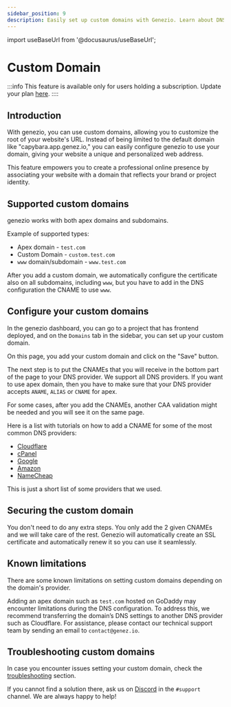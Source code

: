 ```yaml
---
sidebar_position: 9
description: Easily set up custom domains with Genezio. Learn about DNS configurations, SSL certificates, and supported domain types
---
```


import useBaseUrl from '@docusaurus/useBaseUrl';

# Custom Domain

<head>
  <title>Custom Domain | Genezio Documentation</title>
</head>
<!-- :::info -->

:::info
This feature is available only for users holding a subscription. Update your plan [here](https://app.genez.io/billing?plans_modal=true).
::::

<!-- ::: -->

## Introduction

With genezio, you can use custom domains, allowing you to customize the root of your website's URL. Instead of being limited to the default domain like "capybara.app.genez.io," you can easily configure genezio to use your domain, giving your website a unique and personalized web address.

This feature empowers you to create a professional online presence by associating your website with a domain that reflects your brand or project identity.

## Supported custom domains <a href="#supported-custom-domains" id="supported-custom-domains"></a>

genezio works with both apex domains and subdomains.

Example of supported types:

- Apex domain - `test.com`
- Custom Domain - `custom.test.com`
- `www` domain/subdomain - `www.test.com`

After you add a custom domain, we automatically configure the certificate also on all subdomains, including `www`, but you have to add in the DNS configuration the CNAME to use `www`.

## Configure your custom domains <a href="#supported-custom-domains" id="supported-custom-domains"></a>

In the genezio dashboard, you can go to a project that has frontend deployed, and on the `Domains` tab in the sidebar, you can set up your custom domain.

On this page, you add your custom domain and click on the "Save" button.

The next step is to put the CNAMEs that you will receive in the bottom part of the page to your DNS provider. We support all DNS providers. If you want to use apex domain, then you have to make sure that your DNS provider accepts `ANAME`, `ALIAS` or `CNAME` for apex.

For some cases, after you add the CNAMEs, another CAA validation might be needed and you will see it on the same page.

Here is a list with tutorials on how to add a CNAME for some of the most common DNS providers:

- [Cloudflare](https://community.cloudflare.com/t/how-do-i-add-a-cname-record/59)
- [cPanel](https://docs.cpanel.net/cpanel/domains/zone-editor/)
- [Google](https://support.google.com/a/answer/47283?hl=en)
- [Amazon](https://docs.aws.amazon.com/Route53/latest/DeveloperGuide/resource-record-sets-creating.html)
- [NameCheap](https://www.namecheap.com/support/knowledgebase/article.aspx/9646/2237/how-to-create-a-cname-record-for-your-domain/)

This is just a short list of some providers that we used.

## Securing the custom domain <a href="#securing-the-custom-domain-for-your-github-pages-site" id="securing-the-custom-domain-for-your-github-pages-site"></a>

You don't need to do any extra steps. You only add the 2 given CNAMEs and we will take care of the rest. Genezio will automatically create an SSL certificate and automatically renew it so you can use it seamlessly.

## Known limitations

There are some known limitations on setting custom domains depending on the domain's provider.

Adding an apex domain such as `test.com` hosted on GoDaddy may encounter limitations during the DNS configuration. To address this, we recommend transferring the domain’s DNS settings to another DNS provider such as Cloudflare. For assistance, please contact our technical support team by sending an email to `contact@genez.io`.

## Troubleshooting custom domains <a href="#title-h1" id="title-h1"></a>

In case you encounter issues setting your custom domain, check the [troubleshooting](/docs/troubleshooting "mention") section.

If you cannot find a solution there, ask us on [Discord](https://discord.com/invite/uc9H5YKjXv) in the `#support` channel. We are always happy to help!
